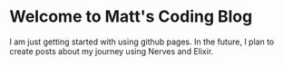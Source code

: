 # Welcome to Matt's Coding Blog

I am just getting started with using github pages. In the future, I plan to create posts about my journey using Nerves and Elixir. 
